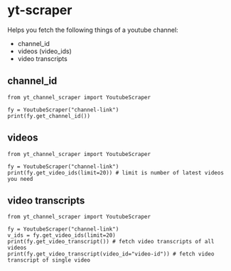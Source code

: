 # yt-scraper
Helps you fetch the following things of a youtube channel:
- channel_id
- videos (video_ids)
- video transcripts

## channel_id
```
from yt_channel_scraper import YoutubeScraper

fy = YoutubeScraper("channel-link")
print(fy.get_channel_id())
```

## videos
```
from yt_channel_scraper import YoutubeScraper

fy = YoutubeScraper("channel-link")
print(fy.get_video_ids(limit=20)) # limit is number of latest videos you need
```

## video transcripts
```
from yt_channel_scraper import YoutubeScraper

fy = YoutubeScraper("channel-link")
v_ids = fy.get_video_ids(limit=20)
print(fy.get_video_transcript()) # fetch video transcripts of all videos
print(fy.get_video_transcript(video_id="video-id")) # fetch video transcript of single video
```